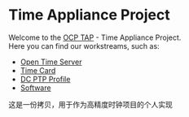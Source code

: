 # Time Appliance Project
Welcome to the [OCP TAP](http://ocptap.com) - Time Appliance Project.  
Here you can find our workstreams, such as:
* [Open Time Server](Open-Time-Server)
* [Time Card](Time-Card)
* [DC PTP Profile](DC-Profile)
* [Software](Software)

这是一份拷贝，用于作为高精度时钟项目的个人实现
